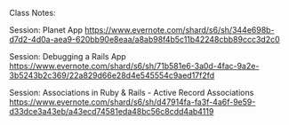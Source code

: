 Class Notes:

Session: Planet App
https://www.evernote.com/shard/s6/sh/344e698b-d7d2-4d0a-aea9-620bb90e8eaa/a8ab98f4b5c11b42248cbb89ccc3d2c0

Session: Debugging a Rails App
https://www.evernote.com/shard/s6/sh/71b581e6-3a0d-4fac-9a2e-3b5243b2c369/22a829d66e28d4e545554c9aed17f2fd

Session: Associations in Ruby & Rails - Active Record Associations
https://www.evernote.com/shard/s6/sh/d47914fa-fa3f-4a6f-9e59-d33dce3a43eb/a43ecd74581eda48bc56c8cdd4ab4119